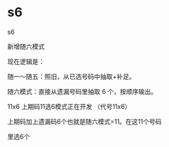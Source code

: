 # s6
s6


新增随六模式


现在逻辑是：

随一～随五：照旧，从已选号码中抽取+补足。

随六模式：直接从遗漏号码里抽取 6 个，按顺序输出。







11x6       上期码11选6模式正在开发  （代号11x6）


上期码加上遗漏码6个也就是随六模式=11。在这11个号码

里选6个  
